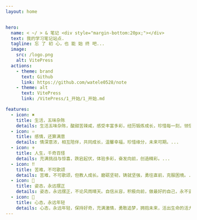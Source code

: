 ```yaml
---
layout: home


hero:
  name: < ~/ > & 笔记 <div style="margin-bottom:20px;"></div>
  text: 我的学习笔记站点.
  tagline: 忘 了 初 心，也 能 始 终 吧...
  image:
    src: /logo.png
    alt: VitePress
  actions:
    - theme: brand
      text: Github
      link: https://github.com/watele0528/note
    - theme: alt
      text: VitePress
      link: /VitePress/1_开始/1_开始.md

features:
  - icon: ✖️️
    title: 生活，五味杂陈
    details: 生活五味杂陈，酸甜苦辣咸，感受丰富多彩，经历锻炼成长，珍惜每一刻，领悟人生真谛。...
  - icon: ♾️
    title: 感情，还算满意
    details: 情深意浓，相互陪伴，共同成长，温馨幸福，珍惜缘分，未来可期。...
  - icon: ⚜️
    title: 人生，千奇百怪
    details: 充满挑战与惊喜，跌宕起伏，体验多彩，奋发向前，创造精彩。...
  - icon: ‼️️
    title: 苦难，不可歌颂
    details: 苦难，不可歌颂，但教人成长。磨砺坚韧，铸就坚强，勇往直前，克服困境。...
  - icon: 🖖
    title: 姿态，永远摆正
    details: 姿态，永远摆正，不论风雨晴天。自信从容，积极向前，做最好的自己，永不妥协。...
  - icon: 🔱
    title: 心态，永远年轻
    details: 心态，永远年轻，保持好奇，充满激情，勇敢追梦，拥抱未来，活出生命的活力。...
---
```


